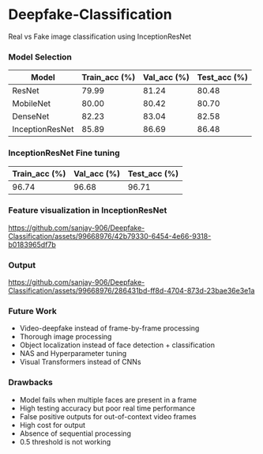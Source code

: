 # Deepfake-Classification

Real vs Fake image classification using InceptionResNet

### Model Selection

|     Model              |     Train_acc (%)    |     Val_acc (%)    |     Test_acc (%)    |
|------------------------|----------------------|--------------------|---------------------|
|     ResNet             |     79.99            |     81.24          |     80.48           |
|     MobileNet          |     80.00            |     80.42          |     80.70           |
|     DenseNet           |     82.23            |     83.04          |     82.58           |
|     InceptionResNet    |     85.89            |     86.69          |     86.48           |

### InceptionResNet Fine tuning

|     Train_acc (%)    |     Val_acc (%)    |     Test_acc (%)    |
|----------------------|--------------------|---------------------|
|     96.74            |     96.68          |     96.71           |

### Feature visualization in InceptionResNet



https://github.com/sanjay-906/Deepfake-Classification/assets/99668976/42b79330-6454-4e66-9318-b0183965df7b


### Output




https://github.com/sanjay-906/Deepfake-Classification/assets/99668976/286431bd-ff8d-4704-873d-23bae36e3e1a


### Future Work
- Video-deepfake instead of frame-by-frame processing
- Thorough image processing
- Object localization instead of face detection + classification
- NAS and Hyperparameter tuning
- Visual Transformers instead of CNNs

### Drawbacks
- Model fails when multiple faces are present in a frame
- High testing accuracy but poor real time performance
- False positive outputs for out-of-context video frames
- High cost for output
- Absence of sequential processing
- 0.5 threshold is not working 
